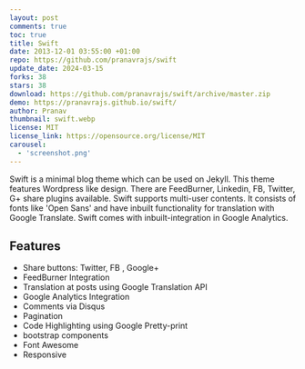 ```yaml
---
layout: post
comments: true
toc: true
title: Swift
date: 2013-12-01 03:55:00 +01:00
repo: https://github.com/pranavrajs/swift
update_date: 2024-03-15
forks: 38
stars: 38
download: https://github.com/pranavrajs/swift/archive/master.zip
demo: https://pranavrajs.github.io/swift/
author: Pranav
thumbnail: swift.webp
license: MIT
license_link: https://opensource.org/license/MIT
carousel:
  - 'screenshot.png'
---
```


Swift is a minimal blog theme which can be used on Jekyll.
This theme features Wordpress like design. There are FeedBurner, Linkedin, FB, Twitter, G+ share plugins available. Swift supports multi-user contents. It consists of fonts like 'Open Sans' and have inbuilt functionality for translation with Google Translate. Swift comes with inbuilt-integration in Google Analytics.

## Features

* Share buttons: Twitter, FB , Google+
* FeedBurner Integration
* Translation at posts using Google Translation API
* Google Analytics Integration
* Comments via Disqus
* Pagination
* Code Highlighting using Google Pretty-print
* bootstrap components
* Font Awesome
* Responsive

